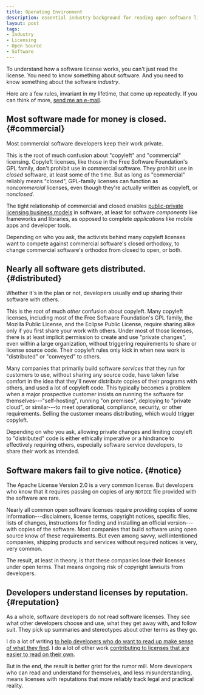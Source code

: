 ```yaml
---
title: Operating Environment
description: essential industry background for reading open software licenses
layout: post
tags:
- Industry
- Licensing
- Open Source
- Software
---
```


To understand how a software license works, you can't just read the license.  You need to know something about software.  And you need to know something about the software _industry_.

Here are a few rules, invariant in my lifetime, that come up repeatedly.  If you can think of more, [send me an e-mail](mailto:kyle@kemitchell.com).

## Most software made for money is closed. {#commercial}

Most commercial software developers keep their work private.

This is the root of much confusion about "copyleft" and "commercial" licensing.  Copyleft licenses, like those in the Free Software Foundation's GPL family, don't prohibit use in commercial software.  They prohibit use in _closed_ software, at least some of the time.  But as long as "commercial" reliably means "closed", GPL-family licenses can function as non<em>commercial</em> licenses, even though they're actually written as copyleft, or non<em>closed</em>.

The tight relationship of commercial and closed enables [public-private licensing business models](https://indieopensource.com/public-private/indies) in software, at least for software _components_ like frameworks and libraries, as opposed to complete _applications_ like mobile apps and developer tools.

Depending on who you ask, the activists behind many copyleft licenses want to compete against commercial software's closed orthodoxy, to change commercial software's orthodox from closed to open, or both.

## Nearly all software gets distributed. {#distributed}

Whether it's in the plan or not, developers usually end up sharing their software with others.

This is the root of much _other_ confusion about copyleft.  Many copyleft licenses, including most of the Free Software Foundation's GPL family, the Mozilla Public License, and the Eclipse Public License, require sharing alike only if you first share your work with others.  Under most of those licenses, there is at least implicit permission to create and use "private changes", even within a large organization, without triggering requirements to share or license source code.  Their copyleft rules only kick in when new work is "distributed" or "conveyed" to others.

Many companies that primarily build software _services_ that they run for customers to use, without sharing any source code, have taken false comfort in the idea that they'll never distribute copies of their programs with others, and used a lot of copyleft code.  This typically becomes a problem when a major prospective customer insists on running the software for themselves---"self-hosting", running "on premises", deploying to "private cloud", or similar---to meet operational, compliance, security, or other requirements.  Selling the customer means distributing, which would trigger copyleft.

Depending on who you ask, allowing private changes and limiting copyleft to "distributed" code is either ethically imperative or a hindrance to effectively requiring others, especially software service developers, to share their work as intended.

## Software makers fail to give notice. {#notice}

The Apache License Version 2.0 is a very common license.  But developers who know that it requires passing on copies of any `NOTICE` file provided with the software are rare.

Nearly all common open software licenses require providing copies of some information---disclaimers, license terms, copyright notices, specific files, lists of changes, instructions for finding and installing an official version---with copies of the software.  Most companies that build software using open source know of these requirements.  But even among savvy, well intentioned companies, shipping products and services without required notices is very, very common.

The result, at least in theory, is that these companies lose their licenses under open terms.  That means ongoing risk of copyright lawsuits from developers.

## Developers understand licenses by reputation. {#reputation}

As a whole, software developers do not read software licenses.  They see what other developers choose and use, what they get away with, and follow suit.  They pick up summaries and stereotypes about other terms as they go.

I do a lot of writing [to help developers who do want to read up make sense of what they find](https://writing.kemitchell.com/2016/09/21/MIT-License-Line-by-Line.html).  I do a lot of other work [contributing to licenses that are easier to read on their own](https://blueoakcouncil.org/license/1.0.0).

But in the end, the result is better grist for the rumor mill.  More developers who can read and understand for themselves, and less misunderstanding, means licenses with reputations that more reliably track legal and practical reality.
